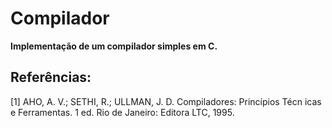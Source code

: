 # Compilador

<b>
	Implementação de um compilador simples em C.
</b>

## Referências:

[1] AHO, A. V.; SETHI, R.; ULLMAN, J. D. Compiladores: Princípios Técn    icas e Ferramentas. 1 ed. Rio de Janeiro: Editora LTC, 1995.
